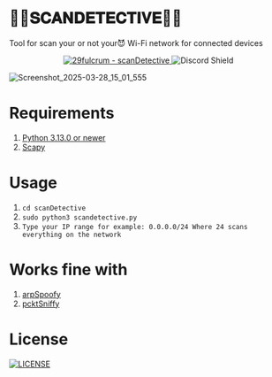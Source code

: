 # 🕵🏾𝐒𝐂𝐀𝐍𝐃𝐄𝐓𝐄𝐂𝐓𝐈𝐕𝐄🕵🏾
Tool for scan your or not your😈 Wi-Fi network for connected devices

<div align="center">
<a href="https://github.com/29fulcrum/scanDetective" title="Go to GitHub repo">
  <img src="https://img.shields.io/static/v1?label=29fulcrum&message=scanDetective&color=purple&logo=github" alt="29fulcrum - scanDetective">
</a>
  <a href="https://discord.gg/VQUvAVpJPr" style="text-decoration: none;">
  <img src="https://discord.com/api/guilds/1336059889524670534/widget.png?style=shield" alt="Discord Shield"/>
</div>

![Screenshot_2025-03-28_15_01_555](https://github.com/user-attachments/assets/8d79864c-24b5-4798-8df4-43d0fb2c9a0e)

# Requirements
1. [Python 3.13.0 or newer](https://www.python.org/downloads/)
2. [Scapy](https://pypi.org/project/scapy/)

# Usage
1. `cd scanDetective`
2. `sudo python3 scandetective.py`
3. `Type your IP range for example: 0.0.0.0/24 Where 24 scans everything on the network`

# Works fine with
1. [arpSpoofy](https://github.com/thepseudonym/arpSpoofy/)
2. [pcktSniffy](https://github.com/thepseudonym/pcktSniffy/)

# License
<a href="https://github.com/29fulcrum/scanDetective/blob/main/LICENSE" title="LICENSE">
  <img src="https://img.shields.io/static/v1?label=&message=LICENSE&color=blue&logo=github" alt="LICENSE"> 
</a>
